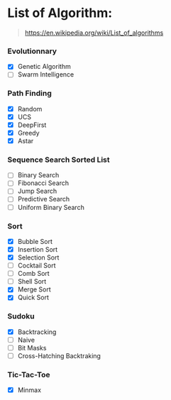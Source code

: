 # List of Algorithm:
> https://en.wikipedia.org/wiki/List_of_algorithms

### Evolutionnary
- [x] Genetic Algorithm
- [ ] Swarm Intelligence 

### Path Finding
- [x] Random
- [x] UCS
- [x] DeepFirst
- [x] Greedy
- [x] Astar

### Sequence Search Sorted List
- [ ] Binary Search
- [ ] Fibonacci Search
- [ ] Jump Search
- [ ] Predictive Search
- [ ] Uniform Binary Search

### Sort
- [x] Bubble Sort
- [x] Insertion Sort
- [x] Selection Sort
- [ ] Cocktail Sort
- [ ] Comb Sort
- [ ] Shell Sort
- [x] Merge Sort
- [x] Quick Sort

### Sudoku
- [x] Backtracking
- [ ] Naive
- [ ] Bit Masks
- [ ] Cross-Hatching Backtraking

### Tic-Tac-Toe
- [x] Minmax